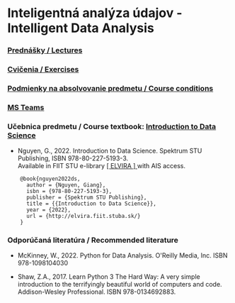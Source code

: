 #  Inteligentná analýza údajov - Intelligent Data Analysis

### [Prednášky / Lectures](https://github.com/FIIT-IAU/2022-2023/tree/master/prednasky)

### [Cvičenia / Exercises](https://github.com/FIIT-IAU/2022-2023/tree/master/cvicenia)

### [Podmienky na absolvovanie predmetu / Course conditions](https://github.com/FIIT-IAU/2022-2023/tree/master/rozne) 

### [MS Teams](https://teams.microsoft.com/l/team/19%3a74Ogf9kd5fVIZdT4MWpolpL1VT-YMhhRQECr_RYEAqU1%40thread.tacv2/conversations?groupId=e2e81b53-5b4c-4941-ba9e-c6f2d4c282aa&tenantId=25733538-6b16-4aa3-8ed6-297eb79b8e06)

### Učebnica predmetu / Course textbook: [Introduction to Data Science](http://elvira.fiit.stuba.sk/) 

- Nguyen, G., 2022. Introduction to Data Science. Spektrum STU Publishing, ISBN 978-80-227-5193-3. <br>Available in FIIT STU e-library [ [ ELVIRA ] ](http://elvira.fiit.stuba.sk/) with AIS access.
```
    @book{nguyen2022ds,   
      author = {Nguyen, Giang},  
      isbn = {978-80-227-5193-3},   
      publisher = {Spektrum STU Publishing},  
      title = {{Introduction to Data Science}},  
      year = {2022},
      url = {http://elvira.fiit.stuba.sk/}
    }
```
### Odporúčaná literatúra / Recommended literature

- McKinney, W., 2022. Python for Data Analysis. O'Reilly Media, Inc. ISBN 978-1098104030

- Shaw, Z.A., 2017. Learn Python 3 The Hard Way: A very simple introduction to the terrifyingly beautiful world of computers and code. Addison-Wesley Professional. ISBN 978-0134692883. 
